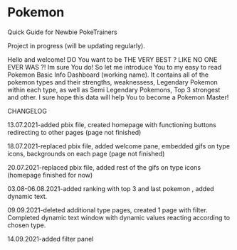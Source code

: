 # Pokemon
Quick Guide for Newbie PokeTrainers

Project in progress (will be updating regularly).

Hello and welcome!
DO You want to be THE VERY BEST ? LIKE NO ONE EVER WAS ?!
Im sure You do!
So let me introduce You to my easy to read Pokemon Basic Info Dashboard (working name).
It contains all of the pokemon types and their strengths, weaknessess, Legendary Pokemon within each type, as well as Semi Legendary Pokemons, Top 3 strongest and other.
I sure hope this data will help You to become a Pokemon Master!

CHANGELOG

13.07.2021-added pbix file, created homepage with functioning buttons redirecting to other pages (page not finished)

18.07.2021-replaced pbix file, added welcome pane, embedded gifs on type icons, backgrounds on each page (page not finished)

20.07.2021-replaced pbix file, added rest of the gifs on type icons (homepage finished for now)

03.08-06.08.2021-added ranking with top 3 and last pokemon , added dynamic text.

09.09.2021-deleted additional type pages, created 1 page with filter. Completed dynamic text window with dynamic values reacting according to chosen type.

14.09.2021-added filter panel
